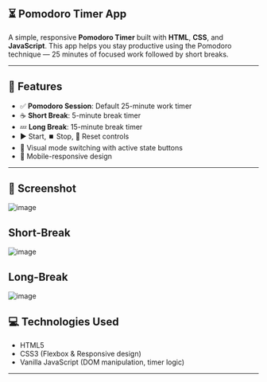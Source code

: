  ## **⏳ Pomodoro Timer App**

A simple, responsive **Pomodoro Timer** built with **HTML**, **CSS**, and **JavaScript**. This app helps you stay productive using the Pomodoro technique — 25 minutes of focused work followed by short breaks.

---

## 🚀 Features

- ✅ **Pomodoro Session**: Default 25-minute work timer
- ☕ **Short Break**: 5-minute break timer
- 💤 **Long Break**: 15-minute break timer
- ▶️ Start, ⏹️ Stop, 🔄 Reset controls
- 🎯 Visual mode switching with active state buttons
- 📱 Mobile-responsive design

---

## 📸 Screenshot
![image](https://github.com/user-attachments/assets/f85cb6de-6376-4f66-9eec-744351faaca6)

## Short-Break
![image](https://github.com/user-attachments/assets/21c8f994-ab57-4067-8458-8613613b27cb)

## Long-Break
![image](https://github.com/user-attachments/assets/e084703a-1bea-4d01-8fb8-8ae0a0dd13cb)



## 💻 Technologies Used

- HTML5
- CSS3 (Flexbox & Responsive design)
- Vanilla JavaScript (DOM manipulation, timer logic)

---



